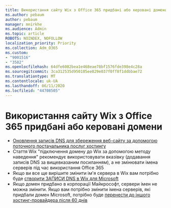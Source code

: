```yaml
---
title: Використання сайту Wix з Office 365 придбані або керовані домени
ms.author: pebaum
author: pebaum
manager: mnirkhe
ms.audience: Admin
ms.topic: article
ROBOTS: NOINDEX, NOFOLLOW
localization_priority: Priority
ms.collection: Adm_O365
ms.custom:
- "9001516"
- "3582"
ms.openlocfilehash: 64dfe6082bea1e468eae78bf1576fde398e4c28a
ms.sourcegitcommit: 3ca312535d950105ee829e037f0ff8f1ddbbae72
ms.translationtype: MT
ms.contentlocale: uk-UA
ms.lasthandoff: 06/11/2020
ms.locfileid: "44708505"
---
```

# <a name="using-wix-website-with-office-365-purchased-or-managed-domains"></a>Використання сайту Wix з Office 365 придбані або керовані домени

- [Оновлення записів DNS для збереження веб-сайту за допомогою поточного постачальника послуг хостингу](https://docs.microsoft.com/microsoft-365/admin/dns/update-dns-records-to-retain-current-hosting-provider)
- Стаття Wix "підключення домену до Wix за допомогою методу наведення" рекомендує використовувати вказівку (додавання записів DNS за вищевказаним посиланням), а не змінювати імена серверів під час використання Office 365
- Якщо ви все ще вирішите змінити ім'я сервера в Wix вам потрібно буде [створити ЗАПИСИ DNS в Wix для Microsoft](https://docs.microsoft.com/microsoft-365/admin/dns/create-dns-records-at-wix?view=o365-worldwide)
- Якщо домен придбано в корпорації Майкрософт, сервери імен не можна змінити. Якщо вам потрібно змінити імена серверів, які придбали домен Microsoft, потрібно буде [перенести до іншого хостинг-провайдера після 60 днів](https://docs.microsoft.com/microsoft-365/admin/setup/domains-faq#can-i-transfer-a-domain-i-purchased-from-microsoft-to-another-provider)